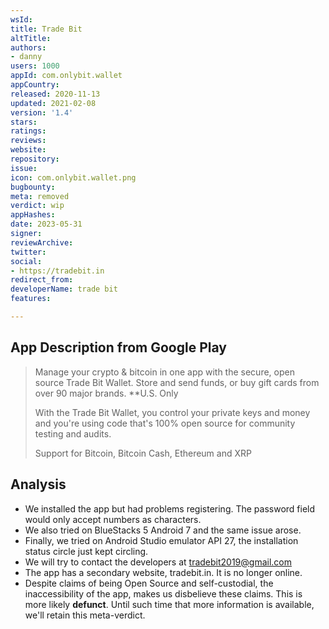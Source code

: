```yaml
---
wsId: 
title: Trade Bit
altTitle: 
authors:
- danny
users: 1000
appId: com.onlybit.wallet
appCountry: 
released: 2020-11-13
updated: 2021-02-08
version: '1.4'
stars: 
ratings: 
reviews: 
website: 
repository: 
issue: 
icon: com.onlybit.wallet.png
bugbounty: 
meta: removed
verdict: wip
appHashes: 
date: 2023-05-31
signer: 
reviewArchive: 
twitter: 
social:
- https://tradebit.in
redirect_from: 
developerName: trade bit
features: 

---
```


## App Description from Google Play 

> Manage your crypto & bitcoin in one app with the secure, open source Trade Bit Wallet. Store and send funds, or buy gift cards from over 90 major brands. **U.S. Only
>
> With the Trade Bit Wallet, you control your private keys and money and you're using code that's 100% open source for community testing and audits.
>
> Support for Bitcoin, Bitcoin Cash, Ethereum and XRP

## Analysis 

- We installed the app but had problems registering. The password field would only accept numbers as characters.
- We also tried on BlueStacks 5 Android 7 and the same issue arose. 
- Finally, we tried on Android Studio emulator API 27, the installation status circle just kept circling. 
- We will try to contact the developers at tradebit2019@gmail.com
- The app has a secondary website, tradebit.in. It is no longer online. 
- Despite claims of being Open Source and self-custodial, the inaccessibility of the app, makes us disbelieve these claims. This is more likely **defunct**. Until such time that more information is available, we'll retain this meta-verdict.
